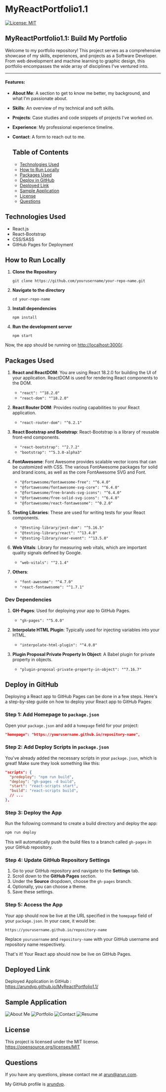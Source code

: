 # MyReactPortfolio1.1
[![License: MIT](https://img.shields.io/badge/License-MIT-yellow.svg)](https://opensource.org/licenses/MIT)

## MyReactPortfolio1.1: Build My Portfolio

Welcome to my portfolio repository! This project serves as a comprehensive showcase of my skills, experiences, and projects as a Software Developer.
From web development and machine learning to graphic design, this portfolio encompasses the wide array of disciplines I've ventured into.

---
#### **Features:**

- **About Me**: A section to get to know me better, my background, and what I'm passionate about.
- **Skills**: An overview of my technical and soft skills.
- **Projects**: Case studies and code snippets of projects I've worked on.
- **Experience**: My professional experience timeline.
- **Contact**: A form to reach out to me.

  ## Table of Contents
  - [Technologies Used](#TechnologiesUsed)
  - [How to Run Locally](#usage)
  - [Packages Used](#package-list)
  - [Deploy in GitHub](#deployment)
  - [Deployed Link](#deployed-link)
  - [Sample Application](#sample-application)
  - [License](#license)
  - [Questions](#questions)

## Technologies Used <a name="TechnologiesUsed"></a>

- React.js
- React-Bootstrap
- CSS/SASS
- GitHub Pages for Deployment

## How to Run Locally <a name="usage"></a>

1. **Clone the Repository**

   ```
   git clone https://github.com/yourusername/your-repo-name.git
   ```

2. **Navigate to the directory**

   ```
   cd your-repo-name
   ```

3. **Install dependencies**

   ```
   npm install
   ```

4. **Run the development server**

   ```
   npm start
   ```

Now, the app should be running on [http://localhost:3000/](http://localhost:3000/).

## Packages Used <a name="package-list"></a>

1. **React and ReactDOM**: You are using React 18.2.0 for building the UI of your application. ReactDOM is used for rendering React components to the DOM.
   - `"react": "^18.2.0"`
   - `"react-dom": "^18.2.0"`

2. **React Router DOM**: Provides routing capabilities to your React application.
   - `"react-router-dom": "^6.2.1"`

3. **React Bootstrap and Bootstrap**: React-Bootstrap is a library of reusable front-end components.
   - `"react-bootstrap": "^2.7.2"`
   - `"bootstrap": "^5.3.0-alpha3"`

4. **FontAwesome**: Font Awesome provides scalable vector icons that can be customized with CSS. The various FontAwesome packages for solid and brand icons, as well as the core FontAwesome SVG and Font.
   - `"@fortawesome/fontawesome-free": "^6.4.0"`
   - `"@fortawesome/fontawesome-svg-core": "^6.4.0"`
   - `"@fortawesome/free-brands-svg-icons": "^6.4.0"`
   - `"@fortawesome/free-solid-svg-icons": "^6.4.0"`
   - `"@fortawesome/react-fontawesome": "^0.2.0"`

5. **Testing Libraries**: These are used for writing tests for your React components.
   - `"@testing-library/jest-dom": "^5.16.5"`
   - `"@testing-library/react": "^13.4.0"`
   - `"@testing-library/user-event": "^13.5.0"`

6. **Web Vitals**: Library for measuring web vitals, which are important quality signals defined by Google.
   - `"web-vitals": "^2.1.4"`

7. **Others**: 
   - `"font-awesome": "^4.7.0"` 
   - `"react-fontawesome": "^1.7.1"` 

### Dev Dependencies

1. **GH-Pages**: Used for deploying your app to GitHub Pages.
   - `"gh-pages": "^5.0.0"`

2. **Interpolate HTML Plugin**: Typically used for injecting variables into your HTML.
   - `"interpolate-html-plugin": "^4.0.0"`

3. **Plugin Proposal Private Property In Object**: A Babel plugin for private property in objects.
   - `"plugin-proposal-private-property-in-object": "^7.16.7"`

## Deploy in GitHub <a name="deployment"></a>

Deploying a React app to GitHub Pages can be done in a few steps. Here's a step-by-step guide on how to deploy your React app to GitHub Pages:

### Step 1: Add Homepage to `package.json`

Open your `package.json` and add a `homepage` field for your project:

```json
"homepage": "https://yourusername.github.io/repository-name",
```

### Step 2: Add Deploy Scripts in `package.json`

You've already added the necessary scripts in your `package.json`, which is great! Make sure they look something like this:

```json
"scripts": {
  "predeploy": "npm run build",
  "deploy": "gh-pages -d build",
  "start": "react-scripts start",
  "build": "react-scripts build",
  // ...
},
```

### Step 3: Deploy the App

Run the following command to create a build directory and deploy the app:

```bash
npm run deploy
```

This will automatically push the build files to a branch called `gh-pages` in your GitHub repository.

### Step 4: Update GitHub Repository Settings

1. Go to your GitHub repository and navigate to the **Settings** tab.
2. Scroll down to the **GitHub Pages** section.
3. Under the **Source** dropdown, choose the `gh-pages` branch.
4. Optionally, you can choose a theme.
5. Save these settings.

### Step 5: Access the App

Your app should now be live at the URL specified in the `homepage` field of your `package.json`. In your case, it would be:

```
https://yourusername.github.io/repository-name
```

Replace `yourusername` and `repository-name` with your GitHub username and repository name respectively.

That's it! Your React app should now be live on GitHub Pages.

## Deployed Link <a name="deployed-link"></a>

Deployed Application in GitHub : https://arundvp.github.io/MyReactPortfolio1.1/

## Sample Application <a name="sample-application"></a>

  ![About Me](./public/images/about-me.jpg)
  ![Portfolio](./public/images/portfolio.jpg)
  ![Contact](./public/images/contact.jpg)
  ![Resume](./public/images/resume.jpg)
  
## License <a name="license"></a>
  This project is licensed under the MIT license.
  https://opensource.org/licenses/MIT

## Questions <a name="questions"></a>
If you have any questions, please contact me at arun@arun.com.

My GitHub profile is [arundvp](https://github.com/arundvp).